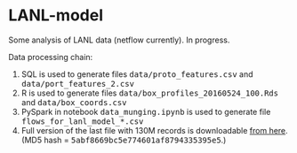 # LANL-model

Some analysis of LANL data (netflow currently). In progress.

Data processing chain:

<ol>
<li> 
SQL is used to generate files <tt>data/proto_features.csv</tt> and <tt>data/port_features_2.csv</tt>
<li>
R is used to generate files <tt>data/box_profiles_20160524_100.Rds</tt> and <tt>data/box_coords.csv</tt>
<li>
PySpark in notebook <tt>data_munging.ipynb</tt> is used to generate file <tt>flows_for_lanl_model_*.csv</tt>
<li>
Full version of the last file with 130M records is downloadable <a href="http://billsdata.net:443/data/">from here</a>. (MD5 hash = <tt>5abf8669bc5e774601af8794335395e5</tt>.)
</ol>